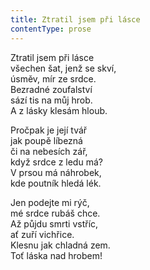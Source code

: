 ```yaml
---
title: Ztratil jsem při lásce
contentType: prose
---
```


<section>

Ztratil jsem při lásce  
všechen šat, jenž se skví,  
úsměv, mír ze srdce.  
Bezradné zoufalství  
sází tis na můj hrob.  
A z lásky klesám hloub.

Pročpak je její tvář  
jak poupě líbezná  
či na nebesích zář,  
když srdce z ledu má?  
V prsou má náhrobek,  
kde poutník hledá lék.

Jen podejte mi rýč,  
mé srdce rubáš chce.  
Až půjdu smrti vstříc,  
ať zuří vichřice.  
Klesnu jak chladná zem.  
Toť láska nad hrobem!

</section>
